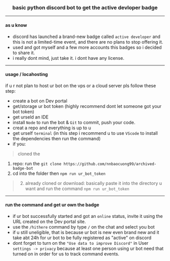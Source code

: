 <h3 align="center">basic python discord bot to get the active devloper badge</h3>

---

#### as u know
- discord has launched a brand-new badge called `active developer` and this is not a limited-time event, and there are no plans to stop offering it.
-  used and got myself and a few more accounts this badges so i decided to share it.
- i really dont mind, just take it. i dont have any license.

---

#### usage / locahosting 
if u r not plan to host ur bot on the vps or a cloud server pls follow these step:
- create a bot on Dev portal
- get/storage ur bot token (highly recommend dont let someone got your bot token)
- get urseld an IDE 
- install `Node` to run the bot & `Git` to commit, push your code.
- creat a repo and everything is up to u
- get urself `terminal` (in this step i recommend u to use `VScode` to install the dependencies then run the command)
- if you:

> cloned the 
1. repo: run the `git clone https://github.com/nnbaocuong99/archived-badge-bot` 
2. cd into the folder then `npm run ur_bot_token`


> 2. already cloned or download: basically paste it into the directory u want and run the command `npm run ur_bot_token` 

---

#### run the command and get ur own the badge
- if ur bot successfully started and got an `online` status, invite it using the URL created on the Dev portal site.
- use the `/hithere` command by type `/` on the chat and select you bot
- if u still uneligible, that is because ur bot is new even brand new and it take abt 24h for ur bot to be fully registered as "active" on discord 
- dont forget to turn on the `"Use data to improve Discord"` in User `settings -> privacy` because at least one person using ur bot need that turned on in order for us to track command events.
